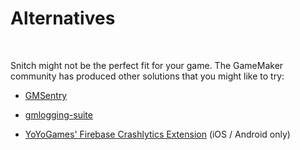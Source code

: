 # Alternatives

&nbsp;

Snitch might not be the perfect fit for your game. The GameMaker community has produced other solutions that you might like to try:

- [GMSentry](https://marketplace.yoyogames.com/assets/7917/gmsentry)

- [gmlogging-suite](https://github.com/meseta/gmlogging-suite)

- [YoYoGames' Firebase Crashlytics Extension](https://marketplace.yoyogames.com/assets/10448/firebase-crashlytics-ext) (iOS / Android only)